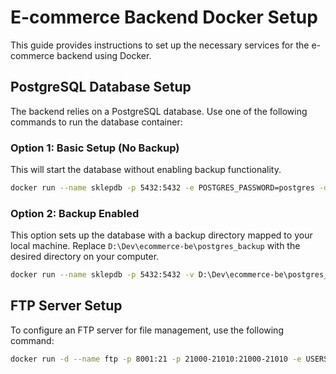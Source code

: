# E-commerce Backend Docker Setup

This guide provides instructions to set up the necessary services for the e-commerce backend using Docker.

## PostgreSQL Database Setup

The backend relies on a PostgreSQL database. Use one of the following commands to run the database container:

### Option 1: Basic Setup (No Backup)
This will start the database without enabling backup functionality.

```bash
docker run --name sklepdb -p 5432:5432 -e POSTGRES_PASSWORD=postgres -d postgres
```

### Option 2: Backup Enabled
This option sets up the database with a backup directory mapped to your local machine. Replace `D:\Dev\ecommerce-be\postgres_backup` with the desired directory on your computer.

```bash
docker run --name sklepdb -p 5432:5432 -v D:\Dev\ecommerce-be\postgres_backup:/var/lib/postgresql/data -e POSTGRES_PASSWORD=postgres -d postgres
```

## FTP Server Setup

To configure an FTP server for file management, use the following command:

```bash
docker run -d --name ftp -p 8001:21 -p 21000-21010:21000-21010 -e USERS="sklep|12345678|/home/sklep|10000" delfer/alpine-ftp-server
```
